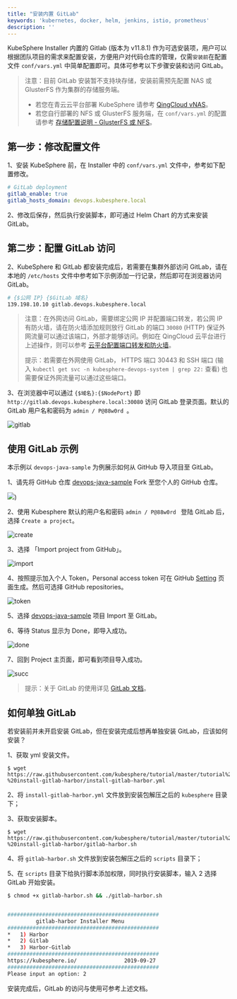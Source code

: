 ```yaml
---
title: "安装内置 GitLab" 
keywords: 'kubernetes, docker, helm, jenkins, istio, prometheus'
description: ''
---
```


KubeSphere Installer 内置的 Gitlab (版本为 v11.8.1) 作为可选安装项，用户可以根据团队项目的需求来配置安装，方便用户对代码仓库的管理，仅需`安装前`在配置文件 `conf/vars.yml` 中简单配置即可。具体可参考以下步骤安装和访问 GitLab。

> 注意：目前 GitLab 安装暂不支持块存储，安装前需预先配置 NAS 或 GlusterFS 作为集群的存储服务端。
> - 若您在青云云平台部署 KubeSphere 请参考 [QingCloud vNAS](../../faq/faq-install/#安装前如何配置-qingcloud-vnas)。
> - 若您自行部署的 NFS 或 GlusterFS 服务端，在 `conf/vars.yml` 的配置请参考 [存储配置说明 - GlusterFS 或 NFS](../../installation/storage-configuration/#glusterfs)。

## 第一步：修改配置文件

1、安装 KubeSphere 前，在 Installer 中的 `conf/vars.yml` 文件中，参考如下配置修改。

```yml
# GitLab deployment
gitlab_enable: true
gitlab_hosts_domain: devops.kubesphere.local
```

2、修改后保存，然后执行安装脚本，即可通过 Helm Chart 的方式来安装 GitLab。

## 第二步：配置 GitLab 访问

<!-- 在集群中所有节点的 `/etc/hosts` 文件中，需要参考如下添加一条记录：

```bash
192.168.0.24 gitlab.devops.kubesphere.local
```

> 说明：192.168.0.24 是当前主机的内网 IP，请根据实际情况填写。若需要将 Gitlab 服务暴露给集群外部用户使用，则需要在外网配置 DNS 记录（DNS 服务器处或者用户的本地 hosts 文件内），把域名 `gitlab.devops.kubesphere.local` 对应到相应的外网 IP。 -->

2、KubeSphere 和 GitLab 都安装完成后，若需要在集群外部访问 GitLab，请在本地的 `/etc/hosts` 文件中参考如下示例添加一行记录，然后即可在浏览器访问 GitLab。

```bash
# {$公网 IP} {$GitLab 域名}
139.198.10.10 gitlab.devops.kubesphere.local
```

> 注意：在外网访问 GitLab，需要绑定公网 IP 并配置端口转发，若公网 IP 有防火墙，请在防火墙添加规则放行 GitLab 的端口 `30080` (HTTP) 保证外网流量可以通过该端口，外部才能够访问。例如在 QingCloud 云平台进行上述操作，则可以参考 [云平台配置端口转发和防火墙](../../appendix/qingcloud-manipulation)。
>
> 提示：若需要在外网使用 GitLab， HTTPS 端口 30443 和 SSH 端口 (输入 `kubectl get svc -n kubesphere-devops-system | grep 22:` 查看) 也需要保证外网流量可以通过这些端口。

3、在浏览器中可以通过 `{$域名}:{$NodePort}` 即 `http://gitlab.devops.kubesphere.local:30080` 访问 GitLab 登录页面。默认的 GitLab 用户名和密码为 `admin / P@88w0rd `。


![gitlab](https://kubesphere-docs.pek3b.qingstor.com/png/gitlab-gitlab.png)

## 使用 GitLab 示例

本示例以 `devops-java-sample` 为例展示如何从 GitHub 导入项目至 GitLab。

​1、请先将 GitHub 仓库 [devops-java-sample](<https://github.com/kubesphere/devops-java-sample>) Fork 至您个人的 GitHub 仓库。

![](https://pek3b.qingstor.com/kubesphere-docs/png/fork-repo.png))


​2、使用 Kubesphere 默认的用户名和密码 `admin / P@88w0rd ` 登陆 GitLab 后，选择 `Create a project`。

![create](https://kubesphere-docs.pek3b.qingstor.com/png/gitlab-create.png)

​3、选择 「Import project from GitHub」。

![import](https://kubesphere-docs.pek3b.qingstor.com/png/gitlab-import.png)

​4、按照提示加入个人 Token，Personal access token 可在 GitHub [Setting](<https://github.com/settings/tokens/new>) 页面生成。然后可选择 GitHub repositories。

![token](https://kubesphere-docs.pek3b.qingstor.com/png/gitlab-token.png)

​5、选择 [devops-java-sample](https://github.com/kubesphere/devops-java-sample) 项目 Import 至 GitLab。

​6、等待 Status 显示为 Done，即导入成功。

![done](https://kubesphere-docs.pek3b.qingstor.com/png/gitlab-done.png)

7、回到 Project 主页面，即可看到项目导入成功。

![succ](https://kubesphere-docs.pek3b.qingstor.com/png/gitlab-succ.png)

> 提示：关于 GitLab 的使用详见 [GitLab 文档](<https://docs.gitlab.com/ee/README.html>)。

## 如何单独 GitLab

若安装前并未开启安装 GitLab，但在安装完成后想再单独安装 GitLab，应该如何安装？

1、获取 yml 安装文件。

```
$ wget https://raw.githubusercontent.com/kubesphere/tutorial/master/tutorial%203%20-%20install-gitlab-harbor/install-gitlab-harbor.yml
```

2、将 `install-gitlab-harbor.yml` 文件放到安装包解压之后的 `kubesphere` 目录下；


3、获取安装脚本。

```
$ wget https://raw.githubusercontent.com/kubesphere/tutorial/master/tutorial%203%20-%20install-gitlab-harbor/gitlab-harbor.sh
```

4、将 `gitlab-harbor.sh` 文件放到安装包解压之后的 `scripts` 目录下；


5、在 `scripts` 目录下给执行脚本添加权限，同时执行安装脚本，输入 2 选择 GitLab 开始安装。

```bash
$ chmod +x gitlab-harbor.sh && ./gitlab-harbor.sh


################################################
         gitlab-harbor Installer Menu
################################################
*   1) Harbor
*   2) Gitlab
*   3) Harbor-Gitlab
################################################
https://kubesphere.io/               2019-09-27
################################################
Please input an option: 2
```

安装完成后，GitLab 的访问与使用可参考上述文档。